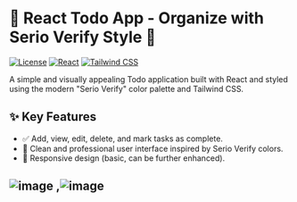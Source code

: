 # 🚀 React Todo App - Organize with Serio Verify Style 🎨

[![License](https://img.shields.io/badge/License-MIT-yellow.svg)](https://opensource.org/licenses/MIT)
[![React](https://img.shields.io/badge/React-18.x-blue.svg)](https://react.dev/)
[![Tailwind CSS](https://img.shields.io/badge/Tailwind_CSS-3.x-cyan.svg)](https://tailwindcss.com/)

A simple and visually appealing Todo application built with React and styled using the modern "Serio Verify" color palette and Tailwind CSS.

## ✨ Key Features

* ✅ Add, view, edit, delete, and mark tasks as complete.
* 🎨 Clean and professional user interface inspired by Serio Verify colors.
* 📱 Responsive design (basic, can be further enhanced).

## ![image](https://github.com/user-attachments/assets/f3b91d24-56a6-42b4-a42a-570630db9272) ,![image](https://github.com/user-attachments/assets/cd702a37-a64c-4f91-a344-15e929e15c3b)




